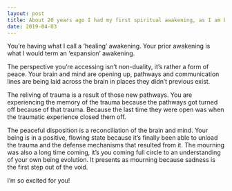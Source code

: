 ```yaml
---
layout: post
title: About 20 years ago I had my first spiritual awakening, as I am begining to experience the non dual perspective in everyday life, “I” am also reliving the trauma, like “I” am mourning who “I” was before my first awakening. What is happening?
date: 2019-04-03
---
```


<p>You’re having what I call a ‘healing’ awakening. Your prior awakening is what I would term an ‘expansion’ awakening.</p><p>The perspective you’re accessing isn’t non-duality, it’s rather a form of peace. Your brain and mind are opening up, pathways and communication lines are being laid across the brain in places they didn’t previous exist.</p><p>The reliving of trauma is a result of those new pathways. You are experiencing the memory of the trauma because the pathways got turned off because of that trauma. Because the last time they were open was when the traumatic experience closed them off.</p><p>The peaceful disposition is a reconciliation of the brain and mind. Your being is in a positive, flowing state because it’s finally been able to unload the trauma and the defense mechanisms that resulted from it. The mourning was also a long time coming, it’s you coming full circle to an understanding of your own being evolution. It presents as mourning because sadness is the first step out of the void.</p><p>I’m so excited for you!</p>
